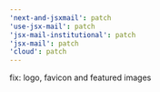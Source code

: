 ```yaml
---
'next-and-jsxmail': patch
'use-jsx-mail': patch
'jsx-mail-institutional': patch
'jsx-mail': patch
'cloud': patch
---
```


fix: logo, favicon and featured images
